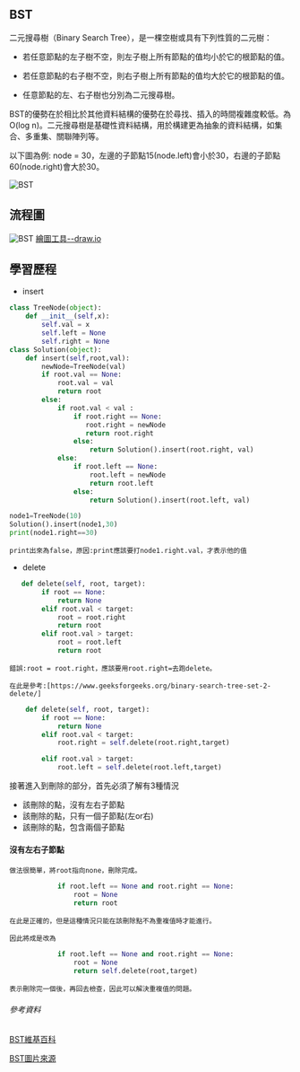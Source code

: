 ## BST
二元搜尋樹（Binary Search Tree），是一棵空樹或具有下列性質的二元樹：

* 若任意節點的左子樹不空，則左子樹上所有節點的值均小於它的根節點的值。

* 若任意節點的右子樹不空，則右子樹上所有節點的值均大於它的根節點的值。

* 任意節點的左、右子樹也分別為二元搜尋樹。

BST的優勢在於相比於其他資料結構的優勢在於尋找、插入的時間複雜度較低。為 O(log n)。二元搜尋樹是基礎性資料結構，用於構建更為抽象的資料結構，如集合、多重集、關聯陣列等。

以下圖為例:
node = 30，左邊的子節點15(node.left)會小於30，右邊的子節點60(node.right)會大於30。

![BST](https://github.com/tzuying0312/Learning-Code/blob/master/photo/binary-search-tree.png)

## 流程圖
![BST](https://github.com/tzuying0312/Learning-Code/blob/master/photo/BST.jpg)
[繪圖工具--draw.io](https://www.draw.io/)

## 學習歷程
* insert
```python
class TreeNode(object):
    def __init__(self,x):
        self.val = x
        self.left = None
        self.right = None
class Solution(object):
    def insert(self,root,val):
        newNode=TreeNode(val)
        if root.val == None: 
            root.val = val 
            return root
        else: 
            if root.val < val :
                if root.right == None: 
                   root.right = newNode
                   return root.right
                else: 
                    return Solution().insert(root.right, val) 
            else: 
                if root.left == None: 
                    root.left = newNode 
                    return root.left
                else: 
                    return Solution().insert(root.left, val)

node1=TreeNode(10)
Solution().insert(node1,30)
print(node1.right==30)
```
    print出來為false，原因:print應該要打node1.right.val，才表示他的值
    
* delete
```python
   def delete(self, root, target):
        if root == None: 
            return None
        elif root.val < target:
            root = root.right
            return root
        elif root.val > target:
            root = root.left
            return root
```
    
    錯誤:root = root.right，應該要用root.right=去跑delete。
    
    在此是參考:[https://www.geeksforgeeks.org/binary-search-tree-set-2-delete/]
    
```python
    def delete(self, root, target):
        if root == None:
            return None
        elif root.val < target:
            root.right = self.delete(root.right,target)

        elif root.val > target:
            root.left = self.delete(root.left,target)
```
接著進入到刪除的部分，首先必須了解有3種情況
* 該刪除的點，沒有左右子節點
* 該刪除的點，只有一個子節點(左or右)
* 該刪除的點，包含兩個子節點

#### 沒有左右子節點
    做法很簡單，將root指向none，刪除完成。
```python
            if root.left == None and root.right == None:
                root = None
                return root
```
    在此是正確的，但是這種情況只能在該刪除點不為重複值時才能進行。
    
    因此將成是改為
```python
            if root.left == None and root.right == None:
                root = None
                return self.delete(root,target)
```
    表示刪除完一個後，再回去檢查，因此可以解決重複值的問題。
    


###### 參考資料
[BST維基百科](https://zh.wikipedia.org/wiki/%E4%BA%8C%E5%85%83%E6%90%9C%E5%B0%8B%E6%A8%B9)

[BST圖片來源](https://www.javatpoint.com/binary-search-tree)
